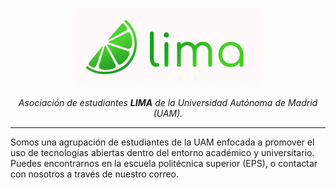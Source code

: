 <p align="center">
    <img src="../assets/logo.svg" width="60%"/>
</p>

<center>
    <em>
        Asociación de estudiantes <b>LIMA</b> de la Universidad Autónoma de Madrid (UAM).
    </em>
</center>

---

Somos una agrupación de estudiantes de la UAM enfocada a promover el uso de tecnologías abiertas dentro del entorno académico y universitario.
Puedes encontrarnos en la escuela politécnica superior (EPS), o contactar con nosotros a través de nuestro correo.
